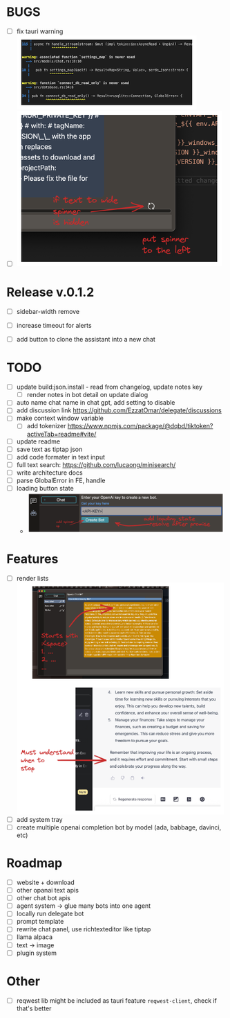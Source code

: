 
# BUGS

- [ ] fix tauri warning  
  ![tauri warning](./todo-images/warnings.excalidraw.png "tauri warning")
- [ ]  
  ![spinner position](./todo-images/spinner_position.excalidraw.png "spinner position")

# Release v.0.1.2  

- [ ] sidebar-width remove
- [ ] increase timeout for alerts
- [ ] add button to clone the assistant into a new chat


# TODO

- [ ] update build:json.install - read from changelog, update notes key
  - [ ] render notes in bot detail on update dialog
- [ ] auto name chat name in chat gpt, add setting to disable
- [ ] add discussion link <https://github.com/EzzatOmar/delegate/discussions>
- [ ] make context window variable
  - [ ] add tokenizer <https://www.npmjs.com/package/@dqbd/tiktoken?activeTab=readme#vite/>
- [ ] update readme
- [ ] save text as tiptap json
- [ ] add code formater in text input
- [ ] full text search: <https://github.com/lucaong/minisearch/>
- [ ] write architecture docs
- [ ] parse GlobalError in FE, handle
- [ ] loading button state
  - ![loading button state](./todo-images/button-loading.excalidraw.png "loading button state")

# Features

- [ ] render lists  
  ![render lists](./todo-images/render-lists.excalidraw.png "render lists")
- [ ] add system tray
- [ ] create multiple openai completion bot by model (ada, babbage, davinci, etc)

# Roadmap

- [ ] website + download
- [ ] other opanai text apis
- [ ] other chat bot apis
- [ ] agent system -> glue many bots into one agent
- [ ] locally run delegate bot
- [ ] prompt template
- [ ] rewrite chat panel, use richtexteditor like tiptap
- [ ] llama alpaca
- [ ] text -> image
- [ ] plugin system

# Other

- [ ] reqwest lib might be included as tauri feature `reqwest-client`, check if that's better
